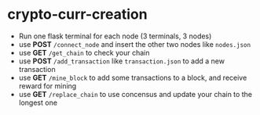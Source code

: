 # crypto-curr-creation

- Run one flask terminal for each node (3 terminals, 3 nodes)
- use **POST** ```/connect_node``` and insert the other two nodes like ```nodes.json```
- use **GET** ```/get_chain``` to check your chain
- use **POST** ```/add_transaction``` like ```transaction.json``` to add a new transaction
- use **GET** ```/mine_block``` to add some transactions to a block, and receive reward for mining
- use **GET** ```/replace_chain``` to use concensus and update your chain to the longest one

